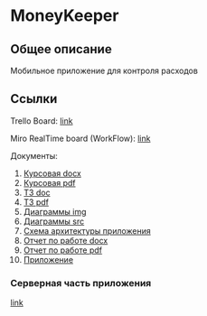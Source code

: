 # MoneyKeeper
## Общее описание
Мобильное приложение для контроля расходов

## Ссылки
Trello Board: [link](https://trello.com/b/ymq1o1vV)

Miro RealTime board (WorkFlow): [link](https://realtimeboard.com/app/board/o9J_kxmUL8Q=/)

Документы:
1. [Курсовая docx](./Documents/Project.docx)
2. [Курсовая pdf](./Documents/Project.pdf)
3. [ТЗ doc](./Documents/TZ.doc)
4. [ТЗ pdf](./Documents/TZ.pdf)
5. [Диаграммы img](./Diagrams/img/)
6. [Диаграммы src](./Diagrams/src/)
7. [Схема архитектуры приложения](./Diagrams/img/Architecture.png)
8. [Отчет по работе docx](./Documents/Otchet_po_rabote.docx)
9. [Отчет по работе pdf](./Documents/Otchet_po_rabote.pdf)
10. [Приложение](./MoneyKeeper/)

### Серверная часть приложения
[link](https://github.com/Drawell/MoneyKeeperSpring)

